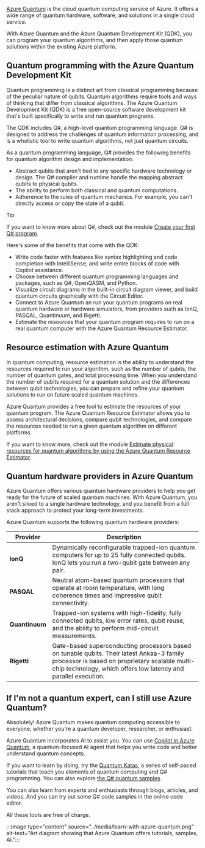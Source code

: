 [Azure Quantum](https://azure.microsoft.com/products/quantum/) is the cloud quantum computing service of Azure. It offers a wide range of quantum hardware, software, and solutions in a single cloud service.

With Azure Quantum and the Azure Quantum Development Kit (QDK), you can program your quantum algorithms, and then apply those quantum solutions within the existing Azure platform.

## Quantum programming with the Azure Quantum Development Kit

Quantum programming is a distinct art from classical programming because of the peculiar nature of qubits. Quantum algorithms require tools and ways of thinking that differ from classical algorithms. The Azure Quantum Development Kit (QDK) is a free open-source software development kit that's built specifically to write and run quantum programs.

The QDK includes Q#, a high-level quantum programming language. Q# is designed to address the challenges of quantum information processing, and is a wholistic tool to write quantum algorithms, not just quantum circuits.

As a quantum programming language, Q# provides the following benefits for quantum algorithm design and implementation:

- Abstract qubits that aren't tied to any specific hardware technology or design. The Q# compiler and runtime handle the mapping abstract qubits to physical qubits.
- The ability to perform both classical and quantum computations.
- Adherence to the rules of quantum mechanics. For example, you can't directly access or copy the state of a qubit.

> [!TIP]
> If you want to know more about Q#, check out the module [Create your first Q# program](/training/modules/qsharp-create-first-quantum-development-kit).

Here's some of the benefits that come with the QDK:

- Write code faster with features like syntax highlighting and code completion with IntelliSense, and write entire blocks of code with Copilot assistance.
- Choose between different quantum programming languages and packages, such as Q#, OpenQASM, and Python.
- Visualize circuit diagrams in the built-in circuit diagram viewer, and build quantum circuits graphically with the Circuit Editor.
- Connect to Azure Quantum an run your quantum programs on real quantum hardware or hardware simulators, from providers such as IonQ, PASQAL, Quantinuum, and Rigetti.
- Estimate the resources that your quantum program requires to run on a real quantum computer with the Azure Quantum Resource Estimator.

## Resource estimation with Azure Quantum

In quantum computing, resource estimation is the ability to understand the resources required to run your algorithm, such as the number of qubits, the number of quantum gates, and total processing time. When you understand the number of qubits required for a quantum solution and the differences between qubit technologies, you can prepare and refine your quantum solutions to run on future scaled quantum machines.

Azure Quantum provides a free tool to estimate the resources of your quantum program. The Azure Quantum Resource Estimator allows you to assess architectural decisions, compare qubit technologies, and compare the resources needed to run a given quantum algorithm on different platforms.

If you want to know more, check out the module [Estimate physical resources for quantum algorithms by using the Azure Quantum Resource Estimator](/training/modules/estimate-resources-quantum-algorithms).

## Quantum hardware providers in Azure Quantum

Azure Quantum offers various quantum hardware providers to help you get ready for the future of scaled quantum machines. With Azure Quantum, you aren't siloed to a single hardware technology, and you benefit from a full stack approach to protect your long-term investments.

Azure Quantum supports the following quantum hardware providers:

| **Provider** | **Description** |
|-------------|----------------|
| **IonQ** | Dynamically reconfigurable trapped-ion quantum computers for up to 25 fully connected qubits. IonQ lets you run a two-qubit gate between any pair. |
| **PASQAL** | Neutral atom-based quantum processors that operate at room temperature, with long coherence times and impressive qubit connectivity. |
| **Quantinuum** | Trapped-ion systems with high-fidelity, fully connected qubits, low error rates, qubit reuse, and the ability to perform mid-circuit measurements. |
| **Rigetti** | Gate-based superconducting processors based on tunable qubits. Their latest Ankaa-3 family processor is based on proprietary scalable multi-chip technology, which offers low latency and parallel execution. |

## If I'm not a quantum expert, can I still use Azure Quantum?

Absolutely! Azure Quantum makes quantum computing accessible to everyone, whether you're a quantum developer, researcher, or enthusiast.

Azure Quantum incorporates AI to assist you. You can use [Copilot in Azure Quantum](https://quantum.microsoft.com/experience/quantum-coding), a quantum-focused AI agent that helps you write code and better understand quantum concepts.

If you want to learn by doing, try the [Quantum Katas](https://quantum.microsoft.com/experience/quantum-katas), a series of self-paced tutorials that teach you elements of quantum computing and Q# programming. You can also explore [the Q# quantum samples](https://github.com/microsoft/qsharp/tree/main/samples).

You can also learn from experts and enthusiasts through blogs, articles, and videos. And you can try out some Q# code samples in the online code editor.

All these tools are free of charge.

:::image type="content" source="../media/learn-with-azure-quantum.png" alt-text="Art diagram showing that Azure Quantum offers tutorials, samples, AI.":::
